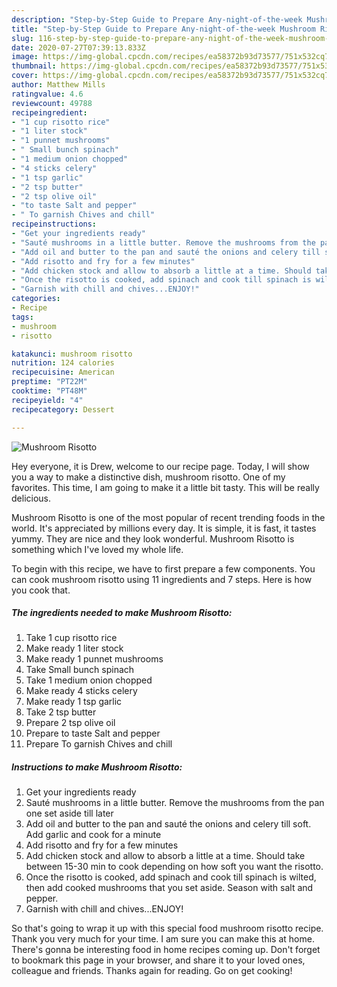 ```yaml
---
description: "Step-by-Step Guide to Prepare Any-night-of-the-week Mushroom Risotto"
title: "Step-by-Step Guide to Prepare Any-night-of-the-week Mushroom Risotto"
slug: 116-step-by-step-guide-to-prepare-any-night-of-the-week-mushroom-risotto
date: 2020-07-27T07:39:13.833Z
image: https://img-global.cpcdn.com/recipes/ea58372b93d73577/751x532cq70/mushroom-risotto-recipe-main-photo.jpg
thumbnail: https://img-global.cpcdn.com/recipes/ea58372b93d73577/751x532cq70/mushroom-risotto-recipe-main-photo.jpg
cover: https://img-global.cpcdn.com/recipes/ea58372b93d73577/751x532cq70/mushroom-risotto-recipe-main-photo.jpg
author: Matthew Mills
ratingvalue: 4.6
reviewcount: 49788
recipeingredient:
- "1 cup risotto rice"
- "1 liter stock"
- "1 punnet mushrooms"
- " Small bunch spinach"
- "1 medium onion chopped"
- "4 sticks celery"
- "1 tsp garlic"
- "2 tsp butter"
- "2 tsp olive oil"
- "to taste Salt and pepper"
- " To garnish Chives and chill"
recipeinstructions:
- "Get your ingredients ready"
- "Sauté mushrooms in a little butter. Remove the mushrooms from the pan one set aside till later"
- "Add oil and butter to the pan and sauté the onions and celery till soft. Add garlic and cook for a minute"
- "Add risotto and fry for a few minutes"
- "Add chicken stock and allow to absorb a little at a time. Should take between 15-30 min to cook depending on how soft you want the risotto."
- "Once the risotto is cooked, add spinach and cook till spinach is wilted, then add cooked mushrooms that you set aside. Season with salt and pepper."
- "Garnish with chill and chives...ENJOY!"
categories:
- Recipe
tags:
- mushroom
- risotto

katakunci: mushroom risotto 
nutrition: 124 calories
recipecuisine: American
preptime: "PT22M"
cooktime: "PT48M"
recipeyield: "4"
recipecategory: Dessert

---
```



![Mushroom Risotto](https://img-global.cpcdn.com/recipes/ea58372b93d73577/751x532cq70/mushroom-risotto-recipe-main-photo.jpg)

Hey everyone, it is Drew, welcome to our recipe page. Today, I will show you a way to make a distinctive dish, mushroom risotto. One of my favorites. This time, I am going to make it a little bit tasty. This will be really delicious.



Mushroom Risotto is one of the most popular of recent trending foods in the world. It's appreciated by millions every day. It is simple, it is fast, it tastes yummy. They are nice and they look wonderful. Mushroom Risotto is something which I've loved my whole life.


To begin with this recipe, we have to first prepare a few components. You can cook mushroom risotto using 11 ingredients and 7 steps. Here is how you cook that.

<!--inarticleads1-->

##### The ingredients needed to make Mushroom Risotto:

1. Take 1 cup risotto rice
1. Make ready 1 liter stock
1. Make ready 1 punnet mushrooms
1. Take  Small bunch spinach
1. Take 1 medium onion chopped
1. Make ready 4 sticks celery
1. Make ready 1 tsp garlic
1. Take 2 tsp butter
1. Prepare 2 tsp olive oil
1. Prepare to taste Salt and pepper
1. Prepare  To garnish Chives and chill




<!--inarticleads2-->

##### Instructions to make Mushroom Risotto:

1. Get your ingredients ready
1. Sauté mushrooms in a little butter. Remove the mushrooms from the pan one set aside till later
1. Add oil and butter to the pan and sauté the onions and celery till soft. Add garlic and cook for a minute
1. Add risotto and fry for a few minutes
1. Add chicken stock and allow to absorb a little at a time. Should take between 15-30 min to cook depending on how soft you want the risotto.
1. Once the risotto is cooked, add spinach and cook till spinach is wilted, then add cooked mushrooms that you set aside. Season with salt and pepper.
1. Garnish with chill and chives...ENJOY!




So that's going to wrap it up with this special food mushroom risotto recipe. Thank you very much for your time. I am sure you can make this at home. There's gonna be interesting food in home recipes coming up. Don't forget to bookmark this page in your browser, and share it to your loved ones, colleague and friends. Thanks again for reading. Go on get cooking!

